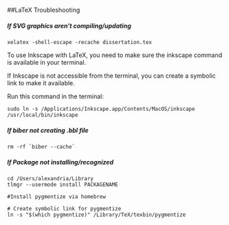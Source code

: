 ##LaTeX Troubleshooting

##### If SVG graphics aren't compiling/updating
```
xelatex -shell-escape -recache dissertation.tex
```

To use Inkscape with LaTeX, you need to make sure the inkscape command is available in your terminal.

If Inkscape is not accessible from the terminal, you can create a symbolic link to make it available.

Run this command in the terminal:
```
sudo ln -s /Applications/Inkscape.app/Contents/MacOS/inkscape /usr/local/bin/inkscape
```

##### If biber not creating .bbl file
```
rm -rf `biber --cache`
```

##### If Package not installing/recognized
```
cd /Users/alexandria/Library
tlmgr --usermode install PACKAGENAME
```

```
#Install pygmentize via homebrew

# Create symbolic link for pygmentize
ln -s "$(which pygmentize)" /Library/TeX/texbin/pygmentize 
```
